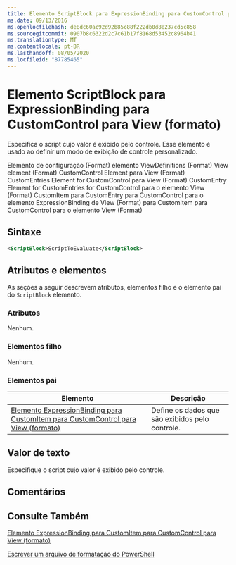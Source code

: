 ```yaml
---
title: Elemento ScriptBlock para ExpressionBinding para CustomControl para View (Format) | Microsoft Docs
ms.date: 09/13/2016
ms.openlocfilehash: de8dc60ac92d92b85c88f222db0d8e237cd5c858
ms.sourcegitcommit: 0907b8c6322d2c7c61b17f8168d53452c8964b41
ms.translationtype: MT
ms.contentlocale: pt-BR
ms.lasthandoff: 08/05/2020
ms.locfileid: "87785465"
---
```

# <a name="scriptblock-element-for-expressionbinding-for-customcontrol-for-view-format"></a>Elemento ScriptBlock para ExpressionBinding para CustomControl para View (formato)

Especifica o script cujo valor é exibido pelo controle. Esse elemento é usado ao definir um modo de exibição de controle personalizado.

Elemento de configuração (Format) elemento ViewDefinitions (Format) View element (Format) CustomControl Element para View (Format) CustomEntries Element for CustomControl para View (Format) CustomEntry Element for CustomEntries for CustomControl para o elemento View (Format) CustomItem para CustomEntry para CustomControl para o elemento ExpressionBinding de View (Format) para CustomItem para CustomControl para o elemento View (Format)

## <a name="syntax"></a>Sintaxe

```xml
<ScriptBlock>ScriptToEvaluate</ScriptBlock>
```

## <a name="attributes-and-elements"></a>Atributos e elementos

As seções a seguir descrevem atributos, elementos filho e o elemento pai do `ScriptBlock` elemento.

### <a name="attributes"></a>Atributos

Nenhum.

### <a name="child-elements"></a>Elementos filho

Nenhum.

### <a name="parent-elements"></a>Elementos pai

|Elemento|Descrição|
|-------------|-----------------|
|[Elemento ExpressionBinding para CustomItem para CustomControl para View (formato)](./expressionbinding-element-for-customitem-for-customcontrol-for-view-format.md)|Define os dados que são exibidos pelo controle.|

## <a name="text-value"></a>Valor de texto

Especifique o script cujo valor é exibido pelo controle.

## <a name="remarks"></a>Comentários

## <a name="see-also"></a>Consulte Também

[Elemento ExpressionBinding para CustomItem para CustomControl para View (formato)](./expressionbinding-element-for-customitem-for-customcontrol-for-view-format.md)

[Escrever um arquivo de formatação do PowerShell](./writing-a-powershell-formatting-file.md)
